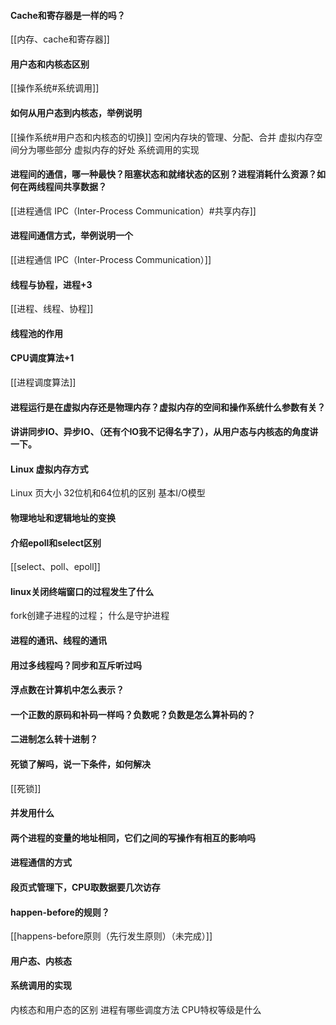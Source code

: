 #### Cache和寄存器是一样的吗？
[[内存、cache和寄存器]]
#### 用户态和内核态区别
[[操作系统#系统调用]]
#### 如何从用户态到内核态，举例说明
[[操作系统#用户态和内核态的切换]]
 空闲内存块的管理、分配、合并
虚拟内存空间分为哪些部分
虚拟内存的好处
系统调用的实现

#### 进程间的通信，哪一种最快？阻塞状态和就绪状态的区别？进程消耗什么资源？如何在两线程间共享数据？
[[进程通信 IPC（Inter-Process Communication）#共享内存]]

####  进程间通信方式，举例说明一个
[[进程通信 IPC（Inter-Process Communication）]]

#### 线程与协程，进程+3
[[进程、线程、协程]]

 #### 线程池的作用 
 
 #### CPU调度算法+1
[[进程调度算法]]
#### 进程运行是在虚拟内存还是物理内存？虚拟内存的空间和操作系统什么参数有关？







#### 讲讲同步IO、异步IO、（还有个IO我不记得名字了），从用户态与内核态的角度讲一下。

####  Linux 虚拟内存方式
 Linux 页大小 
 32位机和64位机的区别 
 基本I/O模型 
 ####  物理地址和逻辑地址的变换
 
 #### 介绍epoll和select区别 
 [[select、poll、epoll]]

 
 #### linux关闭终端窗口的过程发生了什么 
fork创建子进程的过程； 
什么是守护进程 

#### 进程的通讯、线程的通讯 

#### 用过多线程吗？同步和互斥听过吗

#### 浮点数在计算机中怎么表示？

#### 一个正数的原码和补码一样吗？负数呢？负数是怎么算补码的？

#### 二进制怎么转十进制？

#### 死锁了解吗，说一下条件，如何解决
[[死锁]]
#### 并发用什么 

#### 两个进程的变量的地址相同，它们之间的写操作有相互的影响吗 

#### 进程通信的方式 

#### 段页式管理下，CPU取数据要几次访存 


#### happen-before的规则？
[[happens-before原则（先行发生原则）（未完成）]]

#### 用户态、内核态
#### 系统调用的实现 





内核态和用户态的区别
进程有哪些调度方法
CPU特权等级是什么